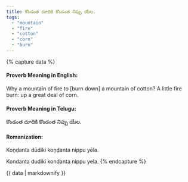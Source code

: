```yaml
---
title: కొండంత దూదికి కొండంత నిప్పు యేల.
tags:
  - "mountain"
  - "fire"
  - "cotton"
  - "corn"
  - "burn"
---
```


{% capture data %}
#### Proverb Meaning in English:
Why a mountain of fire to [burn down] a mountain of cotton?
A little fire burn: up a great deal of corn.

#### Proverb Meaning in Telugu:
కొండంత దూదికి కొండంత నిప్పు యేల.

#### Romanization:
Koṇḍanta dūdiki koṇḍanta nippu yēla.

Kondanta dudiki kondanta nippu yela.
{% endcapture %}

{{ data | markdownify }}

